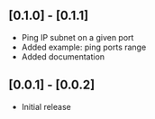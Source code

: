## [0.1.0] - [0.1.1] 
* Ping IP subnet on a given port
* Added example: ping ports range
* Added documentation

## [0.0.1] - [0.0.2] 

* Initial release